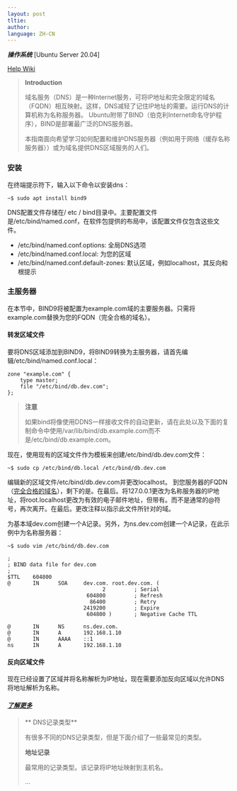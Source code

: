 ```yaml
---
layout: post
tltie:
author:
language: ZH-CN
---
```


***操作系统*** \[Ubuntu Server 20.04\]

[Help Wiki](https://help.ubuntu.com/community/BIND9ServerHowto)

> <b>**Introduction**</b>
>
> 域名服务（DNS）是一种Internet服务，可将IP地址和完全限定的域名（FQDN）相互映射。这样，DNS减轻了记住IP地址的需要。运行DNS的计算机称为名称服务器。 Ubuntu附带了BIND（伯克利Internet命名守护程序），BIND是部署最广泛的DNS服务器。
>
> 本指南面向希望学习如何配置和维护DNS服务器（例如用于网络（缓存名称服务器））或为域名提供DNS区域服务的人们。

### 安装

在终端提示符下，输入以下命令以安装dns：

```
~$ sudo apt install bind9
```

DNS配置文件存储在/ etc / bind目录中。主要配置文件是/etc/bind/named.conf，在软件包提供的布局中，该配置文件仅包含这些文件。

  - /etc/bind/named.conf.options: 全局DNS选项
  - /etc/bind/named.conf.local: 为您的区域
  - /etc/bind/named.conf.default-zones: 默认区域，例如localhost，其反向和根提示

### 主服务器

在本节中，BIND9将被配置为example.com域的主要服务器。只需将example.com替换为您的FQDN（完全合格的域名）。

#### 转发区域文件

要将DNS区域添加到BIND9，将BIND9转换为主服务器，请首先编辑/etc/bind/named.conf.local：

```
zone "example.com" {
    type master;
    file "/etc/bind/db.dev.com";
};
```
> **注意**
>
> 如果bind将像使用DDNS一样接收文件的自动更新，请在此处以及下面的复制命令中使用/var/lib/bind/db.example.com而不是/etc/bind/db.example.com。

现在，使用现有的区域文件作为模板来创建/etc/bind/db.dev.com文件：

```
~$ sudo cp /etc/bind/db.local /etc/bind/db.dev.com
```

编辑新的区域文件/etc/bind/db.dev.com并更改localhost。 到您服务器的FQDN（[完全合格的域名](https://en.wikipedia.org/wiki/Fully_qualified_domain_name)），剩下的是。在最后。将127.0.0.1更改为名称服务器的IP地址，将root.localhost更改为有效的电子邮件地址，但带有。而不是通常的@符号，再次离开。在最后。更改注释以指示此文件所针对的域。

为基本域dev.com创建一个A记录。另外，为ns.dev.com创建一个A记录，在此示例中为名称服务器：

`~$ sudo vim /etc/bind/db.dev.com`

```
;
; BIND data file for dev.com
;
$TTL    604800
@       IN      SOA     dev.com. root.dev.com. (
                              2         ; Serial
                         604800         ; Refresh
                          86400         ; Retry
                        2419200         ; Expire
                         604800 )       ; Negative Cache TTL

@       IN      NS      ns.dev.com.
@       IN      A       192.168.1.10
@       IN      AAAA    ::1
ns      IN      A       192.168.1.10
```

#### 反向区域文件

现在已经设置了区域并将名称解析为IP地址，现在需要添加反向区域以允许DNS将地址解析为名称。

#### [*了解更多*](https://help.ubuntu.com/community/BIND9ServerHowto#DNS_Record_Types)

> ** DNS记录类型**
>
> 有很多不同的DNS记录类型，但是下面介绍了一些最常见的类型。
>
> **地址记录**
>
> 最常用的记录类型。该记录将IP地址映射到主机名。
>
> ...

